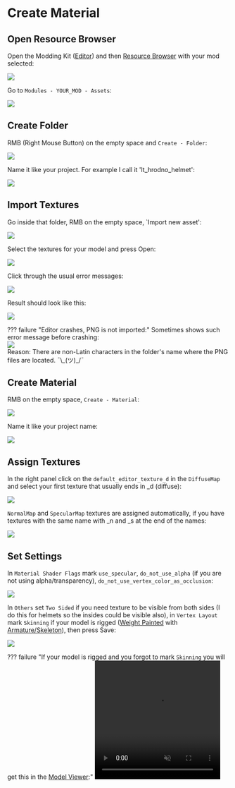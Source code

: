 # Create Material

## Open Resource Browser

Open the Modding Kit ([Editor](/editor/editor/)) and then [Resource Browser](/editor/resource_browser/) with your mod selected:

![](/pics/2410040940.png)

Go to `Modules - YOUR_MOD - Assets`:

![](/pics/2410040914.png)

## Create Folder

RMB (Right Mouse Button) on the empty space and `Create - Folder`:

![](/pics/2410040916.png)

Name it like your project. For example I call it 'lt_hrodno_helmet':

![](/pics/2410040917.png)

## Import Textures

Go inside that folder, RMB on the empty space, `Import new asset':

![](/pics/2410040919.png)

Select the textures for your model and press Open:

![](/pics/2410040920.png)

Click through the usual error messages:

![](/pics/2410040924.png)

Result should look like this:

![](/pics/2410040943.png)


??? failure "Editor crashes, PNG is not imported:"
    Sometimes shows such error message before crashing:<br>
    ![](/pics/2410041152.png)<br>
    Reason: There are non-Latin characters in the folder's name where the PNG files are located. ¯\\\_(ツ)\_/¯

## Create Material

RMB on the empty space, `Create - Material`:

![](/pics/2410040947.png)

Name it like your project name:

![](/pics/2410040948.png)


## Assign Textures

In the right panel click on the `default_editor_texture_d` in the `DiffuseMap` and select your first texture that usually ends in _d (diffuse):

![](/pics/2410040951.png)

`NormalMap` and `SpecularMap` textures are assigned automatically, if you have textures with the same name with _n and _s at the end of the names:

![](/pics/2410040952.png)


## Set Settings

In `Material Shader Flags` mark `use_specular`, `do_not_use_alpha` (if you are not using alpha/transparency), `do_not_use_vertex_color_as_occlusion`:

![](/pics/2410040955.png)


In `Others` set `Two Sided` if you need texture to be visible from both sides (I do this for helmets so the insides could be visible also), in `Vertex Layout` mark `Skinning` if your model is rigged ([Weight Painted](/3d/weight_painting/) with [Armature/Skeleton](/3d/armature_skeleton/)), then press Save:

![](/pics/2410040956.png)


??? failure "If your model is rigged and you forgot to mark `Skinning` you will get this in the [Model Viewer](/3d/model_viewer/#disabled-skinning):"
    <video width="285" height="269" controls autoplay loop muted>
        <source src="/pics/material_skinning_problem.webm" type="video/webm">
        Your browser does not support the video tag.
    </video>
